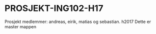 # PROSJEKT-ING102-H17
Prosjekt medlemmer: andreas, eirik, matias og sebastian. h2017
Dette er master mappen
